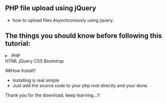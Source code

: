## PHP file upload using jQuery
- how to upload files Asynchronously using jquery.

## The things you should know before following this tutorial:
<li>PHP</li>
HTML
jQuery
CSS
Bootstrap

##How Install? 
- Installing is real simple 
- Just add the source code to your php root directly and your done.

Thank you for the download, keep learning...!!

